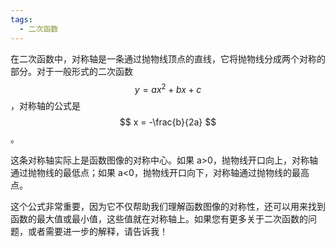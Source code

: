 ```yaml
---
tags:
  - 二次函数
---
```


在二次函数中，对称轴是一条通过抛物线顶点的直线，它将抛物线分成两个对称的部分。对于一般形式的二次函数 $$ y = ax^2 + bx + c $$，对称轴的公式是 $$ x = -\frac{b}{2a} $$。

这条对称轴实际上是函数图像的对称中心。如果 a>0，抛物线开口向上，对称轴通过抛物线的最低点；如果 a<0，抛物线开口向下，对称轴通过抛物线的最高点。

这个公式非常重要，因为它不仅帮助我们理解函数图像的对称性，还可以用来找到函数的最大值或最小值，这些值就在对称轴上。如果您有更多关于二次函数的问题，或者需要进一步的解释，请告诉我！